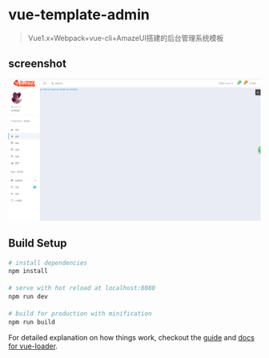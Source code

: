 # vue-template-admin

> Vue1.x+Webpack+vue-cli+AmazeUI搭建的后台管理系统模板

## screenshot

![screenshot.png](./screenshot.png)

## Build Setup

``` bash
# install dependencies
npm install

# serve with hot reload at localhost:8080
npm run dev

# build for production with minification
npm run build
```

For detailed explanation on how things work, checkout the [guide](http://vuejs-templates.github.io/webpack/) and [docs for vue-loader](http://vuejs.github.io/vue-loader).

